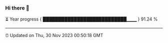 ### Hi there 👋

⏳ Year progress { ███████████████████████████▁▁▁ } 91.24 %

---

⏰ Updated on Thu, 30 Nov 2023 00:50:18 GMT
